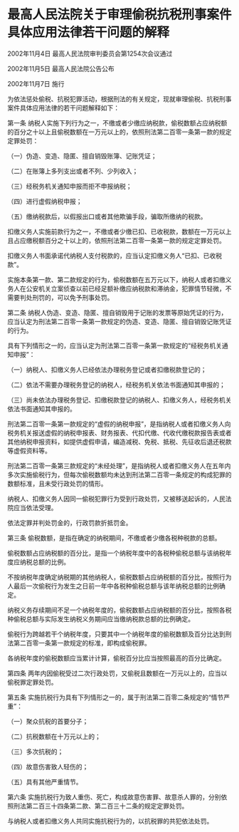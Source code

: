 # 最高人民法院关于审理偷税抗税刑事案件具体应用法律若干问题的解释

2002年11月4日 最高人民法院审判委员会第1254次会议通过

2002年11月5日 最高人民法院公告公布

2002年11月7日 施行

为依法惩处偷税、抗税犯罪活动，根据刑法的有关规定，现就审理偷税、抗税刑事案件具体应用法律的若干问题解释如下：

第一条 纳税人实施下列行为之一，不缴或者少缴应纳税款，偷税数额占应纳税额的百分之十以上且偷税数额在一万元以上的，依照刑法第二百零一条第一款的规定定罪处罚：

（一）伪造、变造、隐匿、擅自销毁账簿、记账凭证；

（二）在账簿上多列支出或者不列、少列收入；

（三）经税务机关通知申报而拒不申报纳税；

（四）进行虚假纳税申报；

（五）缴纳税款后，以假报出口或者其他欺骗手段，骗取所缴纳的税款。

扣缴义务人实施前款行为之一，不缴或者少缴已扣、已收税款，数额在一万元以上且占应缴税额百分之十以上的，依照刑法第二百零一条第一款的规定定罪处罚。

扣缴义务人书面承诺代纳税人支付税款的，应当认定扣缴义务人“已扣、已收税款”。

实施本条第一款、第二款规定的行为，偷税数额在五万元以下，纳税人或者扣缴义务人在公安机关立案侦查以前已经足额补缴应纳税款和滞纳金，犯罪情节轻微，不需要判处刑罚的，可以免予刑事处罚。

第二条 纳税人伪造、变造、隐匿、擅自销毁用于记账的发票等原始凭证的行为，应当认定为刑法第二百零一条第一款规定的伪造、变造、隐匿、擅自销毁记账凭证的行为。

具有下列情形之一的，应当认定为刑法第二百零一条第一款规定的“经税务机关通知申报”：

（一）纳税人、扣缴义务人已经依法办理税务登记或者扣缴税款登记的；

（二）依法不需要办理税务登记的纳税人，经税务机关依法书面通知其申报的；

（三）尚未依法办理税务登记、扣缴税款登记的纳税人、扣缴义务人，经税务机关依法书面通知其申报的。

刑法第二百零一条第一款规定的“虚假的纳税申报”，是指纳税人或者扣缴义务人向税务机关报送虚假的纳税申报表、财务报表、代扣代缴、代收代缴税款报告表或者其他纳税申报资料，如提供虚假申请，编造减税、免税、抵税、先征收后退还税款等虚假资料等。

刑法第二百零一条第三款规定的“未经处理”，是指纳税人或者扣缴义务人在五年内多次实施偷税行为，但每次偷税数额均未达到刑法第二百零一条规定的构成犯罪的数额标准，且未受行政处罚的情形。

纳税人、扣缴义务人因同一偷税犯罪行为受到行政处罚，又被移送起诉的，人民法院应当依法受理。

依法定罪并判处罚金的，行政罚款折抵罚金。

第三条 偷税数额，是指在确定的纳税期间，不缴或者少缴各税种税款的总额。

偷税数额占应纳税额的百分比，是指一个纳税年度中的各税种偷税总额与该纳税年度应纳税总额的比例。

不按纳税年度确定纳税期的其他纳税人，偷税数额占应纳税额的百分比，按照行为人最后一次偷税行为发生之日前一年中各税种偷税总额与该年纳税总额的比例确定。

纳税义务存续期间不足一个纳税年度的，偷税数额占应纳税额的百分比，按照各税种偷税总额与实际发生纳税义务期间应当缴纳税款总额的比例确定。

偷税行为跨越若干个纳税年度，只要其中一个纳税年度的偷税数额及百分比达到刑法第二百零一条第一款规定的标准，即构成偷税罪。

各纳税年度的偷税数额应当累计计算，偷税百分比应当按照最高的百分比确定。

第四条 两年内因偷税受过二次行政处罚，又偷税且数额在一万元以上的，应当以偷税罪定罪处罚。

第五条 实施抗税行为具有下列情形之一的，属于刑法第二百零二条规定的“情节严重”：

（一）聚众抗税的首要分子；

（二）抗税数额在十万元以上的；

（三）多次抗税的；

（四）故意伤害致人轻伤的；

（五）具有其他严重情节。

第六条 实施抗税行为致人重伤、死亡，构成故意伤害罪、故意杀人罪的，分别依照刑法第二百三十四条第二款、第二百三十二条的规定定罪处罚。

与纳税人或者扣缴义务人共同实施抗税行为的，以抗税罪的共犯依法处罚。
